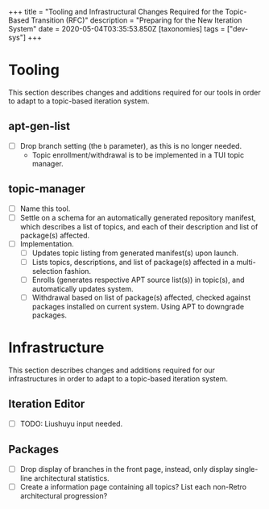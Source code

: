 +++
title = "Tooling and Infrastructural Changes Required for the Topic-Based Transition (RFC)"
description = "Preparing for the New Iteration System"
date = 2020-05-04T03:35:53.850Z
[taxonomies]
tags = ["dev-sys"]
+++

# Tooling

This section describes changes and additions required for our tools in order
to adapt to a topic-based iteration system.

## apt-gen-list

- [ ] Drop branch setting (the `b` parameter), as this is no longer needed.
    - Topic enrollment/withdrawal is to be implemented in a TUI topic manager.

## topic-manager

- [ ] Name this tool.
- [ ] Settle on a schema for an automatically generated repository manifest,
      which describes a list of topics, and each of their description and list
      of package(s) affected.
- [ ] Implementation.
    - [ ] Updates topic listing from generated manifest(s) upon launch.
    - [ ] Lists topics, descriptions, and list of package(s) affected in a
          multi-selection fashion.
    - [ ] Enrolls (generates respective APT source list(s)) in topic(s), and
          automatically updates system.
    - [ ] Withdrawal based on list of package(s) affected, checked against
          packages installed on current system. Using APT to downgrade
          packages.

# Infrastructure

This section describes changes and additions required for our infrastructures
in order to adapt to a topic-based iteration system.

## Iteration Editor

- [ ] TODO: Liushuyu input needed.

## Packages

- [ ] Drop display of branches in the front page, instead, only display
      single-line architectural statistics.
- [ ] Create a information page containing all topics? List each non-Retro
      architectural progression?
